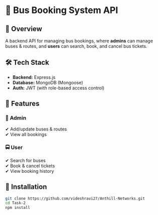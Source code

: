 # 🚌 Bus Booking System API  

## 📌 Overview  
A backend API for managing bus bookings, where **admins** can manage buses & routes, and **users** can search, book, and cancel bus tickets.  

## 🛠️ Tech Stack  
- **Backend:** Express.js  
- **Database:** MongoDB (Mongoose)  
- **Auth:** JWT (with role-based access control)  

## 🔑 Features  
### 👤 **Admin**  
✔ Add/update buses & routes  
✔ View all bookings  

### 🚍 **User**  
✔ Search for buses  
✔ Book & cancel tickets  
✔ View booking history  

## 🚀 Installation  
```sh
git clone https://github.com/videshravi27/Anthill-Networks.git
cd Task-2
npm install  
